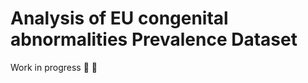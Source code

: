 # Analysis of EU congenital abnormalities Prevalence Dataset # 


Work in progress :hammer: :hammer: 
